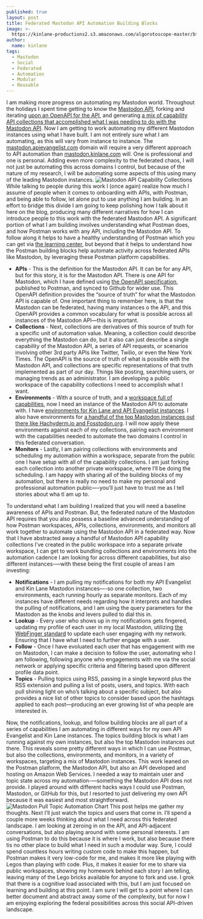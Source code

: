 ```yaml
---
published: true
layout: post
title: Federated Mastodon API Automation Building Blocks
image: >-
  https://kinlane-productions2.s3.amazonaws.com/algorotoscope-master/bf-skinner-docs-cranes-waterfront.jpg
author:
  name: kinlane
tags:
  - Mastodon
  - Social
  - Federated
  - Automation
  - Modular
  - Reusable
---
```

I am making more progress on automating my Mastodon world. Throughout the holidays I spent time getting to know the [Mastodon API](https://docs.joinmastodon.org/client/intro/), forking and iterating [upon an OpenAPI for the API](https://www.postman.com/api-evangelist/workspace/mastodon/api/0c57d54b-5935-41de-bfdc-97261d1f61ae/definition/d4e778c4-10c1-45ed-b9e2-86e5f9b392e9/file/d4e778c4-10c1-45ed-b9e2-86e5f9b392e9), and generating [a mix of capability API collections that accomplished what I was needing to do with the Mastodon API](https://www.postman.com/api-evangelist/workspace/mastodon/overview). Now I am getting to work automating my different Mastodon instances using what I have built. I am not entirely sure what I am automating, as this will vary from instance to instance. The [mastodon.apievangelist.com](https://mastodon.apievangelist.com) domain will require a very different approach to API automation than [mastodon.kinlane.com](https://mastodon.kinlane.com) will. One is professional and one is personal. Adding even more complexity to the federated chaos, I will not just be automating this across domains I control, but because of the nature of my research, I will be automating some aspects of this using many of the leading Mastodon instances.
![Mastodon API Capability Collections](https://kinlane-productions2.s3.amazonaws.com/mastodon-capability-collections-overview.png)
While talking to people during this work I (once again) realize how much I assume of people when it comes to onboarding with APIs, with Postman, and being able to follow, let alone put to use anything I am building. In an effort to bridge this divide I am going to keep polishing how I talk about it here on the blog, producing many different narratives for how I can introduce people to this work with the federated Mastodon API. A significant portion of what I am building involves understanding what Postman does, and how Postman works with any API, including the Mastodon API. To follow along it helps to have a healthy understanding of Postman which you can get via [the learning center](https://learning.postman.com/), but beyond that it helps to understand how the Postman building blocks help automate activity across federated APIs like Mastodon, by leveraging these Postman platform capabilities.

- **APIs** - This is the definition for the Mastodon API. It can be for any API, but for this story, it is for the Mastodon API. There is one API for Mastodon, which I have defined using [the OpenAPI specification](https://www.postman.com/api-evangelist/workspace/mastodon/api/0c57d54b-5935-41de-bfdc-97261d1f61ae/definition/d4e778c4-10c1-45ed-b9e2-86e5f9b392e9/file/d4e778c4-10c1-45ed-b9e2-86e5f9b392e9), published to Postman, and synced to Github for wider use. This OpenAPI definition provides the “source of truth” for what the Mastodon API is capable of. One important thing to remember here, is that the Mastodon can be federated, having many instances o the API, and this OpenAPI provides a common vocabulary for what is possible across all instances of the Mastodon API—this is important.
- **Collections** - Next, collections are derivatives of this source of truth for a specific unit of automation value. Meaning, a collection could describe everything the Mastodon can do, but it also can just describe a single capability of the Mastodon API, a series of API requests, or scenarios involving other 3rd party APIs like Twitter, Twilio, or even the New York Times. The OpenAPI is the source of truth of what is possible with the Mastodon API, and collections are specific representations of that truth implemented as part of our day. Things like posting, searching users, or managing trends as an administrator. I am developing a public workspace of the capability collections I need to accomplish what I want.
- **Environments** - With a source of truth, and a [workspace full of capabilities](https://www.postman.com/api-evangelist/workspace/mastodon/overview), now I need an instance of the Mastodon API to automate with. I have [environments for Kin Lane and API Evangelist instances](https://www.postman.com/api-evangelist/workspace/mastodon/overview). I also have environments for [a handful of the top Mastodon instances out there like Hachyderm.io and Fosstodon.org](https://www.postman.com/api-evangelist/workspace/mastodon/overview). I will now apply these environments against each of my collections, pairing each environment with the capabilities needed to automate the two domains I control in this federated conversation.
- **Monitors** - Lastly, I am pairing collections with environments and scheduling my automation within a workspace, separate from the public one I have setup with all of the capability collections. I am just forking each collection into another private workspace, where I’ll be doing the scheduling. I am happy with sharing all of the building blocks of my automation, but there is really no need to make my personal and professional automation public—-you’ll just have to trust me as I tell stories about wha tI am up to.

To understand what I am building I realized that you will need a baseline awareness of APIs and Postman. But, the federated nature of the Mastodon API requires that you also possess a baseline advanced understanding of how Postman workspaces, APIs, collections, environments, and monitors all work together to automate using the Mastodon API in a federated way. Now that I have abstracted away a handful of Mastodon API capability collections I’ve created in the public workspace into a separate private workspace, I can get to work bundling collections and environments into the automation cadence I am looking for across different capabilities, but also different instances-—with these being the first couple of areas I am investing:

- **Notifications** - I am pulling my notifications for both my API Evangelist and Kin Lane Mastodon instances—-so one collection, two environments, each running hourly as separate monitors. Each of my instances have different needs regarding how it interprets and handles the pulling of notifications, and I am using the query parameters for the Mastodon as the knobs and levers pulled to dial this in. 
- **Lookup** - Every user who shows up in my notifications gets fingered, updating my profile of each user in my local Mastodon, utilizing [the WebFinger standard](https://docs.joinmastodon.org/spec/webfinger/) to update each user engaging with my network. Ensuring that I have what I need to further engage with a user. 
- **Follow** - Once I have evoluated each user that has engagement with me on Mastodon, I can make a decision to follow the user, automating who I am following, following anyone who engagements with me via the social network or applying specific criteria and filtering based upon different profile data point.
- **Topics** - Pulling topics using RSS, passing in a single keyword plus the RSS extension and pulling a list of posts, users, and topics. With each pull shining light on who’s talking about a specific subject, but also provides a nice list of other topics to consider based upon the hashtags applied to each post—producing an ever growing list of wha people are interested in.

Now, the notifications, lookup, and follow building blocks are all part of a series of capabilities I am automating in different ways for my own API Evangelist and Kin Lane instances. The topics building block is what I am running against my own instances, but also the top Mastodon instances out there. This reveals some pretty different ways in which I can use Postman, but also the collections, environments, and monitors, in a variety of workspaces, targeting a mix of Mastodon instances. This work leaned on the Postman platform, the Mastodon API, but also an API developed and hosting on Amazon Web Services. I needed a way to maintain user and topic state across my automation-—something the Mastodon API does not provide. I played around with different hacks ways I could use Postman, Mastodon, or GitHub for this, but I resorted to just delivering my own API because it was easiest and most straightforward.
![Mastodon Pull Topic Automation Chart](https://kinlane-productions2.s3.amazonaws.com/mastodon-automation-chart-green.png)
This post helps me gather my thoughts. Next I’ll just watch the topics and users that come in. I’ll spend a couple more weeks thinking about what I need across this federated landscape. I am looking at zeroing in on the API, and API-adjacent conversations, but also playing around with some personal interests.  I am using Postman to do this because it is where I work, but also because there tis no other place to build what I need in such a modular way. Sure, I could spend countless hours writing custom code to make this happen, but Postman makes it very low-code for me, and makes it more like playing with Legos than playing with code. Plus, it makes it easier for me to share via public workspaces, showing my homework behind each story I am telling, leaving many of the Lego bricks available for anyone to fork and use. I grok that there is a cognitive load associated with this, but I am just focused on learning and building at this point. I am sure I will get to a point where I can better document and abstract away some of the complexity, but for now I am enjoying exploring the federal possibilities across this social API-driven landscape.